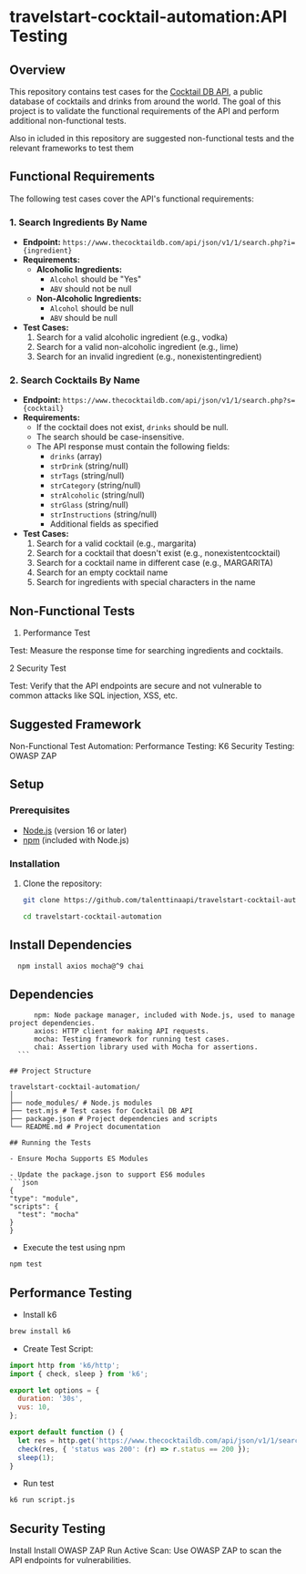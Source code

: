 # travelstart-cocktail-automation:API Testing

## Overview

This repository contains test cases for the [Cocktail DB API](https://www.thecocktaildb.com/api.php), a public database of cocktails and drinks from around the world. The goal of this project is to validate the functional requirements of the API and perform additional non-functional tests.

Also in icluded in this repository are suggested non-functional tests and the relevant frameworks to test them

## Functional Requirements

The following test cases cover the API's functional requirements:

### 1. Search Ingredients By Name

- **Endpoint:** `https://www.thecocktaildb.com/api/json/v1/1/search.php?i={ingredient}`
- **Requirements:**
  - **Alcoholic Ingredients:**
    - `Alcohol` should be "Yes"
    - `ABV` should not be null
  - **Non-Alcoholic Ingredients:**
    - `Alcohol` should be null
    - `ABV` should be null
- **Test Cases:**
  1. Search for a valid alcoholic ingredient (e.g., vodka)
  2. Search for a valid non-alcoholic ingredient (e.g., lime)
  3. Search for an invalid ingredient (e.g., nonexistentingredient)

### 2. Search Cocktails By Name

- **Endpoint:** `https://www.thecocktaildb.com/api/json/v1/1/search.php?s={cocktail}`
- **Requirements:**
  - If the cocktail does not exist, `drinks` should be null.
  - The search should be case-insensitive.
  - The API response must contain the following fields:
    - `drinks` (array)
    - `strDrink` (string/null)
    - `strTags` (string/null)
    - `strCategory` (string/null)
    - `strAlcoholic` (string/null)
    - `strGlass` (string/null)
    - `strInstructions` (string/null)
    - Additional fields as specified
- **Test Cases:**
  1. Search for a valid cocktail (e.g., margarita)
  2. Search for a cocktail that doesn't exist (e.g., nonexistentcocktail)
  3. Search for a cocktail name in different case (e.g., MARGARITA)
  4. Search for an empty cocktail name
  5. Search for ingredients with special characters in the name

## Non-Functional Tests

1. Performance Test

Test: Measure the response time for searching ingredients and cocktails.

2  Security Test

Test: Verify that the API endpoints are secure and not vulnerable to common attacks like SQL injection, XSS, etc.

## Suggested Framework

Non-Functional Test Automation:
Performance Testing: K6
Security Testing: OWASP ZAP

## Setup

### Prerequisites

- [Node.js](https://nodejs.org/) (version 16 or later)
- [npm](https://www.npmjs.com/) (included with Node.js)

### Installation

1. Clone the repository:

   ```bash
   git clone https://github.com/talenttinaapi/travelstart-cocktail-automation.git

   cd travelstart-cocktail-automation   
   ```

## Install Dependencies

```bash
  npm install axios mocha@^9 chai
  ```

## Dependencies

  ```Node.js: A JavaScript runtime required to run the tests and scripts.
        npm: Node package manager, included with Node.js, used to manage project dependencies.
        axios: HTTP client for making API requests.
        mocha: Testing framework for running test cases.
        chai: Assertion library used with Mocha for assertions.
    ```

## Project Structure

travelstart-cocktail-automation/
│
├── node_modules/ # Node.js modules
├── test.mjs # Test cases for Cocktail DB API
├── package.json # Project dependencies and scripts
└── README.md # Project documentation

## Running the Tests

- Ensure Mocha Supports ES Modules

- Update the package.json to support ES6 modules
```json 
{
  "type": "module",
  "scripts": {
    "test": "mocha"
  }
}
```

- Execute the test using npm

```bash
npm test
```

## Performance Testing

- Install k6

 ```bash
 brew install k6
 ```

- Create Test Script:

```js
import http from 'k6/http';
import { check, sleep } from 'k6';

export let options = {
  duration: '30s',
  vus: 10,
};

export default function () {
  let res = http.get('https://www.thecocktaildb.com/api/json/v1/1/search.php?s=margarita');
  check(res, { 'status was 200': (r) => r.status == 200 });
  sleep(1);
}
```

- Run test

```bash
k6 run script.js
```

## Security Testing

Install Install OWASP ZAP
Run Active Scan: Use OWASP ZAP to scan the API endpoints for vulnerabilities.
